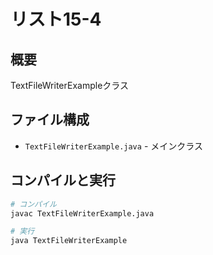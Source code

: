 # リスト15-4

## 概要
TextFileWriterExampleクラス

## ファイル構成
- `TextFileWriterExample.java` - メインクラス

## コンパイルと実行
```bash
# コンパイル
javac TextFileWriterExample.java

# 実行
java TextFileWriterExample
```

